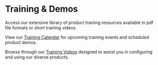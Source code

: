 # Training & Demos

Access our extensive library of product training resources available in pdf file formats or short training videos.

View our [Training Calendar](training-calendar.md) for upcoming training events and scheduled product demos.

Browse through our [Training Videos](videos.md) designed to assist you in configuring and using our diverse products.



